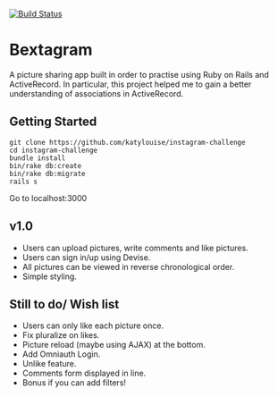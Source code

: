 [![Build Status](https://travis-ci.org/katylouise/instagram-challenge.svg?branch=master)](https://travis-ci.org/katylouise/instagram-challenge.svg?branch=master)

Bextagram
==========
A picture sharing app built in order to practise using Ruby on Rails and ActiveRecord.  In particular, this project helped me to gain a better understanding of associations in ActiveRecord.

Getting Started
---------------
```
git clone https://github.com/katylouise/instagram-challenge
cd instagram-challenge
bundle install
bin/rake db:create
bin/rake db:migrate
rails s
```
Go to localhost:3000

v1.0
-----
* Users can upload pictures, write comments and like pictures.
* Users can sign in/up using Devise.
* All pictures can be viewed in reverse chronological order.
* Simple styling.


Still to do/ Wish list
-----------------------
* Users can only like each picture once.
* Fix pluralize on likes.
* Picture reload (maybe using AJAX) at the bottom.
* Add Omniauth Login.
* Unlike feature.
* Comments form displayed in line.
* Bonus if you can add filters!
